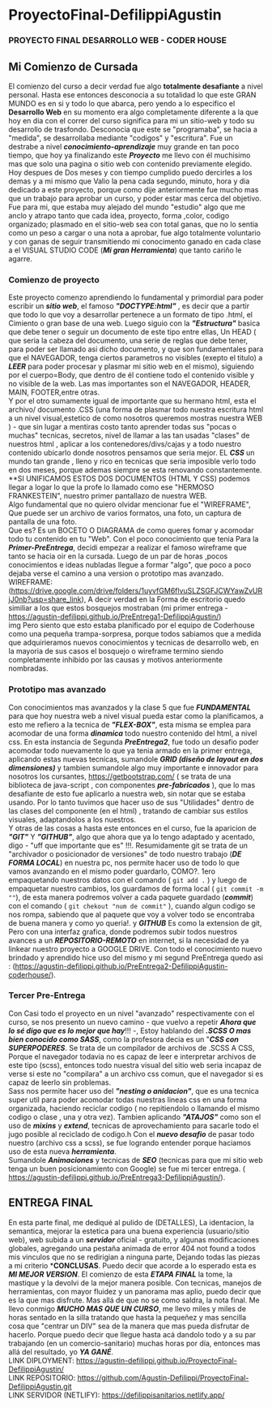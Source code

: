 # ProyectoFinal-DefilippiAgustin

### PROYECTO FINAL  DESARROLLO WEB - CODER HOUSE

## Mi Comienzo de Cursada
El comienzo del curso a decir verdad fue algo **totalmente desafiante** a nivel personal. Hasta ese entonces desconocia a su totalidad lo que este GRAN MUNDO es en si y todo lo que abarca, pero yendo a lo especifico el **Desarrollo Web** en su momento era algo completamente  diferente a la que hoy en dia con el correr del curso significa  para mi un sitio-web y todo su desarrollo de trasfondo. Desconocia que este se "programaba", se hacia a "medida", se desarrollaba mediante "codigos" y "escritura". Fue un destrabe a nivel ***conocimiento-aprendizaje*** muy grande en tan poco tiempo, que hoy ya finalizando este ***Proyecto*** me llevo con él muchisimo mas que solo una pagina o sitio web con contenido previamente elegido.<br>
Hoy despues de Dos meses y con tiempo cumplido puedo dercirles a los demas y a mi mismo que Valio la pena cada segundo, minuto, hora y dia dedicado a este proyecto, porque como dije anteriormente fue mucho mas que un trabajo para aprobar un curso, y poder estar mas cerca del objetivo. Fue para mi, que estaba muy alejado del mundo "estudio" algo que me anclo y atrapo tanto que cada idea, proyecto, forma ,color, codigo organizado; plasmado en el sitio-web sea con total ganas, que no lo sentia como un peso a cargar o una nota a aprobar, fue algo totalmente voluntario y con ganas de seguir transmitiendo mi conocimento ganado en cada clase a el VISUAL STUDIO CODE (***Mi gran Herramienta***) que tanto cariño le agarre.

### Comienzo de proyecto
Este proyecto comenzo aprendiendo lo fundamental y primordial para poder escribir un ***sitio web***, el famoso ***"DOCTYPE:html"*** , es decir que a partir que todo lo que voy  a desarrollar pertenece a un formato de tipo .html, el Cimiento o gran base de una web. Luego siguio con la ***"Estructura"*** basica que debe tener o seguir un documento de este tipo entre ellas, Un HEAD ( que seria la cabeza del documento, una serie de reglas que debe tener, para poder ser llamado asi dicho documento, y que son fundamentales para que el NAVEGADOR, tenga ciertos parametros no visibles (exepto el titulo) a ***LEER*** para poder procesar y plasmar mi sitio web en el mismo), siguiendo por el cuerpo=Body, que dentro de él contiene todo el contenido visible y no visible de la web. Las mas importantes son el NAVEGADOR, HEADER, MAIN, FOOTER,entre otras. <br>
Y por el otro sumamente igual de importante que su hermano html, esta el archivo/ documento .CSS (una forma de plasmar todo nuestra escritura html a un nivel visual,estetico de como nosotros queremos mostras nuestra WEB ) - que sin lugar a mentiras costo tanto aprender todas sus "pocas o muchas" tecnicas, secretos, nivel de llamar a las tan usadas "clases" de nuestros html , aplicar a los contenedores/divs/cajas y a todo nuestro contenido ubicarlo donde nosotros pensamos que seria mejor. EL ***CSS*** un mundo tan grande , lleno y rico en tecnicas que seria imposible verlo todo en dos meses, porque ademas siempre se esta renovando constantemente. **SI UNIFICAMOS ESTOS DOS DOCUMENTOS (HTML Y CSS) podemos llegar a logar lo que la profe lo llamado como ese "HERMOSO FRANKESTEIN", nuestro primer pantallazo de nuestra WEB. <br>
Algo fundamental que no quiero olvidar mencionar fue el "WIREFRAME", Que puede ser un archivo de varios formatos, una foto, un captura de pantalla de una foto.<br>Que es?
Es un BOCETO O DIAGRAMA de como queres fomar y acomodar todo tu contenido en tu "Web". Con el poco conocimiento que tenia Para la ***Primer-PreEntrega***, decidi empezar a realizar el famoso wireframe que tanto se hacia oir en la cursada. Luego de un par de horas ,pocos conocimientos e ideas nubladas llegue a formar "algo", que poco a poco dejaba verse el camino a una version o prototipo mas avanzado.<br>
WIREFRAME: (https://drive.google.com/drive/folders/1uyvfGM6flvuSLZSGFJCWYawZvURjJ0nb?usp=share_link), A decir verdad en la Forma de escritorio quedo similiar a los que estos bosquejos mostraban (mi primer entrega - https://agustin-defilippi.github.io/PreEntrega1-DefilippiAgustin/) <br> img
Pero siento que esto estaba planificado por el equipo de Coderhouse como una pequeña trampa-sorpresa, porque todos sabiamos que a medida que adquirieramos nuevos conocimientos y tecnicas de desarrollo web, en la mayoria de sus casos el bosquejo o wireframe termino siendo completamente inhibido por las causas y motivos anteriormente nombradas. <br>
### Prototipo mas avanzado
Con conocimientos mas avanzados y la clase 5 que fue ***FUNDAMENTAL*** para que hoy nuestra web a nivel visual pueda estar como la planificamos, a esto me refiero a la tecnica de ***"FLEX-BOX"***, esta misma se emplea para acomodar de una forma ***dinamica*** todo nuestro contenido del html, a nivel css.
En esta instancia de Segunda ***PreEntrega2***, fue todo un desafio poder acomodar todo nuevamente lo que ya tenia armado en la primer entrega, aplicando estas nuevas tecnicas, sumandole ***GRID (diseño de layout en dos dimensiones)*** y tambien sumandole algo muy importante e innovador para nosotros los cursantes, https://getbootstrap.com/ ( se trata de una biblioteca de java-script , con componentes ***pre-fabricados*** ), que lo mas desafiante de esto fue aplicarlo a nuestra web, sin notar que se estaba usando. Por lo tanto tuvimos que hacer uso de sus "Utilidades" dentro de las clases del componente (en el html) , tratando de cambiar sus estilos visuales, adaptandolos a los nuestros. <br>
Y otras de las cosas a hasta este entonces en el curso, fue la aparicion de ***"GIT"*** Y ***"GITHUB"***, algo que ahora que ya lo tengo adaptado y acentado, digo - "uff que importante que es" !!!. 
Resumidamente git se trata de un "archivador o posicionador de versiones" de todo nuestro trabajo (***DE FORMA LOCAL***) en nuestra pc, nos permite hacer uso de todo lo que vamos avanzando en el mismo poder guardarlo, COMO?. 1ero empaquetando nuestros datos con el comando ( `git add .` ) y luego de empaquetar nuestro cambios, los guardamos de forma local ( `git commit -m ""`), de esta manera podremos volver a cada paquete guardado (***commit***) con el comando ( `git chekout "num de commit"` ), cuando algun codigo se nos rompa, sabiendo que al paquete que voy a volver todo se encontraba de buena manera y como yo queria!.
y ***GITHUB*** Es como la extension de git, Pero con una interfaz grafica, donde podremos subir todos nuestros avances a un ***REPOSITORIO-REMOTO*** en internet, si la necesidad de ya linkear nuestro proyecto a GOOGLE DRIVE.
Con todo el conocimiento nuevo brindado y aprendido hice uso del mismo y mi segund PreEntrega quedo asi : (https://agustin-defilippi.github.io/PreEntrega2-DefilippiAgustin-coderhouse/). <br>
### Tercer Pre-Entrega
Con Casi todo el proyecto en un nivel "avanzado" respectivamente con el curso, se nos presento un nuevo camino - que vuelvo a repetir ***Ahora que lo sé digo que es lo mejor que hay***!!! -, Estoy hablando del ***.SCSS O mas bien conocido como SASS***, como la profesora decia es un "***CSS con SUPERPODERES***. Se trata de un compilador de archivos de .SCSS A CSS, Porque el navegador todavia no es capaz de leer e interpretar archivos de este tipo (scss), entonces todo nuestra visual del sitio web seria incapaz de verse si este no "compilara" a un archivo css comun, que el navegador si es capaz de leerlo sin problemas.<br>
Sass nos permite hacer uso del ***"nesting o anidacion"***, que es una tecnica super util para poder acomodar todas nuestras lineas css en una forma organizada, haciendo reciclar codigo ( no repitiendolo o llamando el mismo codigo o clase , una y otra vez). Tambien aplicando ***"ATAJOS"*** como son el uso de ***mixins*** y ***extend***, tecnicas de aprovechamiento para sacarle todo el jugo posible al reciclado de codigo.h
Con el ***nuevo desafio*** de pasar todo nuestro (archivo css a scss), se fue logrando entender porque haciamos uso de esta nueva ***herramienta***.<br>
Sumandole ***Animaciones*** y tecnicas de ***SEO*** (tecnicas para que mi sitio web  tenga un buen posicionamiento con Google) se fue mi tercer entrega.
( https://agustin-defilippi.github.io/PreEntrega3-DefilippiAgustin/). <br>
## ENTREGA FINAL
En esta parte final, me dediqué al pulido de (DETALLES), La identacion, la semantica, mejorar la estetica para una buena experiencia (usuario/sitio web), web subida a un ***servidor*** oficial - gratuito, y algunas modificaciones globales, agregando una pestaña animada de error 404 not found a todos mis vinculos que no se redirigian a ninguna parte, Dejando todas las piezas a mi criterio ***CONCLUSAS**. Puedo decir que acorde a lo esperado esta es ***MI MEJOR VERSION***.
El comienzo de esta ***ETAPA FINAL*** la tome, la mastique y la devolvi de la mejor manera posible. Con tecnicas, manejos de herramientas, con mayor fluidez y un panorama mas aplio, puedo decir que es la que mas disfrute. Mas allá de que no se como saldra, la nota final. Me llevo conmigo ***MUCHO MAS QUE UN CURSO***, me llevo miles y miles de horas sentado en la silla tratando que hasta la pequeñez y mas sencilla cosa que "centrar un DIV" sea de la manera que mas pueda disfrutar de hacerlo. Porque puedo decir que llegue hasta acá dandolo todo y a su par trabajando (en un comercio-sanitario) muchas horas por día, entonces mas allá del resultado, yo ***YA GANÉ***. <br>
LINK DIPLOYMENT: https://agustin-defilippi.github.io/ProyectoFinal-DefilippiAgustin/ <br>
LINK REPOSITORIO: https://github.com/Agustin-Defilippi/ProyectoFinal-DefilippiAgustin.git <br>
LINK SERVIDOR (NETLIFY): https://defilippisanitarios.netlify.app/
